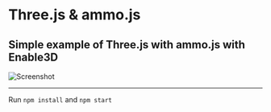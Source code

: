 # Three.js & ammo.js

## Simple example of Three.js with ammo.js with Enable3D

![Screenshot](https://github.com/tamani-coding/enable3d-physics-examples/blob/main/screenshot.png?raw=true)

---


Run `npm install` and `npm start`
